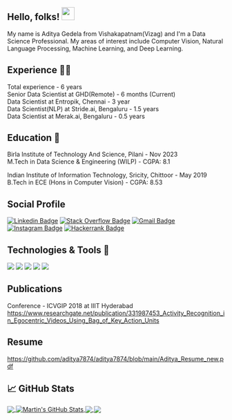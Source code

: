 ## Hello, folks! <img src="https://raw.githubusercontent.com/MartinHeinz/MartinHeinz/master/wave.gif" width="30px">

My name is Aditya Gedela from Vishakapatnam(Vizag) and I'm a Data Science Professional. My areas of interest include Computer Vision, Natural Language Processing, Machine Learning, and Deep Learning.

## Experience :man_office_worker:
Total experience - 6 years <br>
Senior Data Scientist at GHD(Remote) - 6 months (Current) <br>
Data Scientist at Entropik, Chennai - 3 year <br>
Data Scientist(NLP) at Stride.ai, Bengaluru - 1.5 years <br>
Data Scientist at Merak.ai, Bengaluru - 0.5 years

## Education :book:
Birla Institute of Technology And Science, Pilani - Nov 2023 <br>
M.Tech in Data Science & Engineering (WILP) - CGPA: 8.1

Indian Institute of Information Technology, Sricity, Chittoor - May 2019 <br>
B.Tech in ECE (Hons in Computer Vision) - CGPA: 8.53

## Social Profile
[![Linkedin Badge](https://img.shields.io/badge/-blue?style=social&logo=Linkedin&logoColor=blue&link=https://www.linkedin.com/in/aditya-gedela-3324ba110/)](https://www.linkedin.com/in/aditya-gedela-3324ba110/)
[![Stack Overflow Badge](https://img.shields.io/badge/-c14438?style=social&logo=Stackoverflow&logoColor=red&link=https://stackoverflow.com/users/6914888/aditya)](https://stackoverflow.com/users/6914888/aditya)
[![Gmail Badge](https://img.shields.io/badge/-c14438?style=social&logo=Gmail&logoColor=red&link=mailto:aditya.g15@iiits.in)](mailto::aditya.g15@iiits.in)
[![Instagram Badge](https://img.shields.io/badge/-blue?style=social&logo=Instagram&logoColor=black&link=https://www.instagram.com/gedelaaditya/)](https://www.instagram.com/gedelaaditya/)
[![Hackerrank Badge](https://img.shields.io/badge/-blue?style=social&logo=Hackerrank&logoColor=black&link=https://www.hackerrank.com/aditya7874)](https://www.hackerrank.com/aditya7874)

## Technologies & Tools  🔧
![](https://img.shields.io/badge/OS-Linux-informational?style=flat&logo=linux&logoColor=white&color=2bbc8a)
![](https://img.shields.io/badge/Editor-Visual_Studio-informational?style=flat&logo=visual-studio&logoColor=white&color=2bbc8a)
![](https://img.shields.io/badge/Code-Python-informational?style=flat&logo=python&logoColor=white&color=2bbc8a)
![](https://img.shields.io/badge/Tools-Tensorflow-informational?style=flat&logo=tensorflow&logoColor=white&color=2bbc8a)
![](https://img.shields.io/badge/Tools-Keras-informational?style=flat&logo=keras&logoColor=white&color=2bbc8a)

## Publications
Conference - ICVGIP 2018 at IIIT Hyderabad
https://www.researchgate.net/publication/331987453_Activity_Recognition_in_Egocentric_Videos_Using_Bag_of_Key_Action_Units

## Resume
https://github.com/aditya7874/aditya7874/blob/main/Aditya_Resume_new.pdf

## &#x1f4c8; GitHub Stats

<a href="https://github.com/aditya7874/aditya7874">
  <img align="center" src="https://github-readme-stats.vercel.app/api/top-langs/?username=aditya7874&hide=java,html,tex&title_color=ffffff&text_color=c9cacc&icon_color=2bbc8a&bg_color=1d1f21&langs_count=3" />
</a>
<a href="https://github.com/aditya7874/aditya7874">
  <img align="center" src="https://github-readme-stats.vercel.app/api?username=aditya7874&show_icons=true&line_height=27&count_private=true&title_color=ffffff&text_color=c9cacc&icon_color=2bbc8a&bg_color=1d1f21" alt="Martin's GitHub Stats" />
</a>

<a href="https://github.com/aditya7874/Activity-Recognition-in-Egocentric-Videos">
  <img align="center" src="https://github-readme-stats.vercel.app/api/pin/?username=aditya7874&repo=Activity-Recognition-in-Egocentric-Videos&title_color=ffffff&text_color=c9cacc&icon_color=2bbc8a&bg_color=1d1f21" />
</a>

<a href="https://github.com/aditya7874/Hand-Gesture-Recognition">
  <img align="center" src="https://github-readme-stats.vercel.app/api/pin/?username=aditya7874&repo=Hand-Gesture-Recognition&title_color=ffffff&text_color=c9cacc&icon_color=2bbc8a&bg_color=1d1f21" />
</a>

<!--
**aditya7874/aditya7874** is a ✨ _special_ ✨ repository because its `README.md` (this file) appears on your GitHub profile.

Here are some ideas to get you started:

- 🔭 I’m currently working on ...
- 🌱 I’m currently learning ...
- 👯 I’m looking to collaborate on ...
- 🤔 I’m looking for help with ...
- 💬 Ask me about ...
- 📫 How to reach me: ...
- 😄 Pronouns: ...
- ⚡ Fun fact: ...
-->
